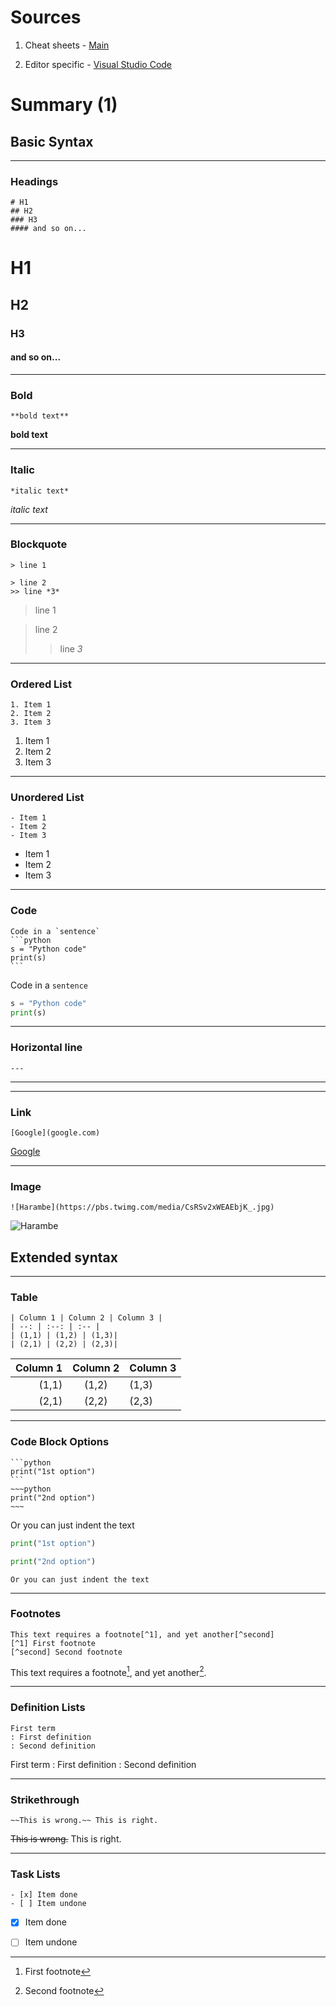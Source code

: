 # Sources
1. Cheat sheets -
[Main](https://www.markdownguide.org/cheat-sheet)

2. Editor specific - 
[Visual Studio Code](https://code.visualstudio.com/docs/languages/markdown)

# Summary (1)
## Basic Syntax

---
### Headings
    # H1
    ## H2
    ### H3
    #### and so on...

# H1
## H2
### H3
#### and so on...
---
### Bold
    **bold text**
**bold text**

---
### Italic
    *italic text*
*italic text*

---
### Blockquote
    > line 1

    > line 2
    >> line *3*

> line 1

> line 2
>> line *3*

---
### Ordered List
    1. Item 1
    2. Item 2
    3. Item 3
1. Item 1
2. Item 2
3. Item 3

---
### Unordered List
    - Item 1
    - Item 2
    - Item 3
- Item 1
- Item 2
- Item 3

---
### Code
    Code in a `sentence`
    ```python
    s = "Python code"
    print(s)
    ```
Code in a `sentence`
```python
s = "Python code"
print(s)
```

---
### Horizontal line

    ---
---

---
### Link
    [Google](google.com)
[Google](google.com)

---
### Image
    ![Harambe](https://pbs.twimg.com/media/CsRSv2xWEAEbjK_.jpg)

![Harambe](https://pbs.twimg.com/media/CsRSv2xWEAEbjK_.jpg)

## Extended syntax

---
### Table
    | Column 1 | Column 2 | Column 3 |
    | --: | :--: | :-- |
    | (1,1) | (1,2) | (1,3)|
    | (2,1) | (2,2) | (2,3)|

| Column 1 | Column 2 | Column 3 |
| --: | :--: | :-- |
| (1,1) | (1,2) | (1,3)|
| (2,1) | (2,2) | (2,3)|

---
### Code Block Options

    ```python
    print("1st option")
    ```
    ~~~python
    print("2nd option")
    ~~~
Or you can just indent the text

```python
print("1st option")
```
~~~python
print("2nd option")
~~~
    Or you can just indent the text


---
### Footnotes
    This text requires a footnote[^1], and yet another[^second]
    [^1] First footnote
    [^second] Second footnote

This text requires a footnote[^1], and yet another[^second].

[^1]: First footnote

[^second]: Second footnote

---
### Definition Lists

    First term
    : First definition
    : Second definition

First term
: First definition
: Second definition

---
### Strikethrough

    ~~This is wrong.~~ This is right.

~~This is wrong.~~ This is right.

---
### Task Lists
    - [x] Item done
    - [ ] Item undone

- [x] Item done
- [ ] Item undone






